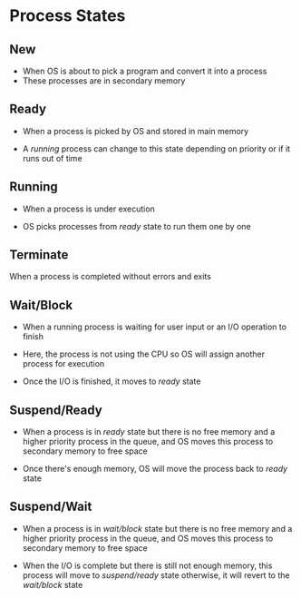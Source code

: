 # Process States

## New

- When OS is about to pick a program and convert it into a process
- These processes are in secondary memory

## Ready

- When a process is picked by OS and stored in main memory  

- A *running* process can change to this state depending on priority or if it runs
out of time

## Running

- When a process is under execution  

- OS picks processes from *ready* state to run them one by one

## Terminate

When a process is completed without errors and exits

## Wait/Block

- When a running process is waiting for user input or an I/O operation to finish  

- Here, the process is not using the CPU so OS will assign another process for
execution

- Once the I/O is finished, it moves to *ready* state

## Suspend/Ready

- When a process is in *ready* state but there is no free memory and a higher priority
process in the queue, and OS moves this process to secondary memory to free space

- Once there's enough memory, OS will move the process back to *ready* state

## Suspend/Wait

- When a process is in *wait/block* state but there is no free memory and a higher
priority process in the queue, and OS moves this process to secondary memory to
free space  

- When the I/O is complete but there is still not enough memory, this process will
move to *suspend/ready* state otherwise, it will revert to the *wait/block* state
